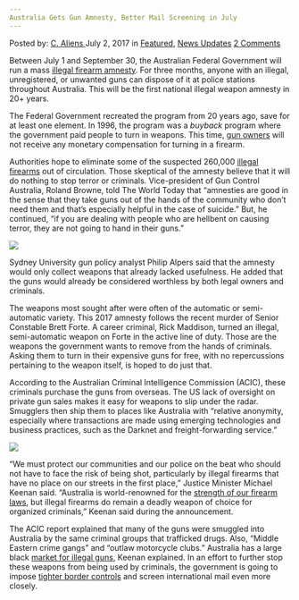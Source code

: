 ```yaml
---
Australia Gets Gun Amnesty, Better Mail Screening in July
---
```

<article class="post-listing post-21028 post type-post status-publish format-standard has-post-thumbnail hentry  tag-amnesty tag-australia tag-gun tag-july tag-mail tag-screening">
    <div class="post-inner">
        <span>Posted by: <a href="https://www.deepdotweb.com/author/caliens/" title="">C. Aliens </a></span>
    <span>July 2, 2017</span>
    <span>in <a href="https://www.deepdotweb.com/category/deepdot-news/" rel="category tag">Featured</a>, <a href="https://www.deepdotweb.com/category/news-updates/" rel="category tag">News Updates</a></span>
    <span><a href="https://www.deepdotweb.com/2017/07/02/australia-gets-gun-amnesty-better-mail-screening-july/#comments">2 Comments</a></span>
    </p>
    <div class="clear"></div>
    <div class="entry">
    <p>Between July 1 and September 30, the Australian Federal Government will run a mass <a href="https://firearmsamnesty.ag.gov.au/Pages/about-the-amnesty.aspx#skip">illegal firearm amnesty</a>. For three months, anyone with an illegal, unregistered, or unwanted guns can dispose of it at police stations throughout Australia. This will be the first national illegal weapon amnesty in 20+ years.</p>
    <p>The Federal Government recreated the program from 20 years ago, save for at least one element. In 1996, the program was a <em>buyback</em> program where the government paid people to turn in weapons. This time, <a href="https://www.deepdotweb.com/tag/gun/">gun owners</a> will not receive any monetary compensation for turning in a firearm.</p>
    <p>Authorities hope to eliminate some of the suspected 260,000 <a href="https://www.deepdotweb.com/tag/firearms/">illegal firearms</a> out of circulation. Those skeptical of the amnesty believe that it will do nothing to stop terror or criminals. Vice-president of Gun Control Australia, Roland Browne, told The World Today that “amnesties are good in the sense that they take guns out of the hands of the community who don&#8217;t need them and that&#8217;s especially helpful in the case of suicide.” But, he continued, “if you are dealing with people who are hellbent on causing terror, they are not going to hand in their guns.”</p>
    <p><img class="wp-image-21038 aligncenter" src="/imgs/2017/06/word-image-204.jpeg" srcset="/imgs/2017/06/word-image-204.jpeg 800w, /imgs/2017/06/word-image-204-300x180.jpeg 300w" sizes="(max-width: 800px) 100vw, 800px" /></p>
    <p>Sydney University gun policy analyst Philip Alpers said that the amnesty would only collect weapons that already lacked usefulness. He added that the guns would already be considered worthless by both legal owners and criminals.</p>
    <p>The weapons most sought after were often of the automatic or semi-automatic variety. This 2017 amnesty follows the recent murder of Senior Constable Brett Forte. A career criminal, Rick Maddison, turned an illegal, semi-automatic weapon on Forte in the active line of duty. Those are the weapons the government wants to remove from the hands of criminals. Asking them to turn in their expensive guns for free, with no repercussions pertaining to the weapon itself, is hoped to do just that.</p>
    <p>According to the Australian Criminal Intelligence Commission (ACIC), these criminals purchase the guns from overseas. The US lack of oversight on private gun sales makes it easy for weapons to slip under the radar. Smugglers then ship them to places like Australia with “relative anonymity, especially where transactions are made using emerging technologies and business practices, such as the ­Darknet and freight-forwarding service.”</p>
    <p><img class="wp-image-21039 aligncenter" src="/imgs/2017/06/word-image-205.jpeg" srcset="/imgs/2017/06/word-image-205.jpeg 700w, /imgs/2017/06/word-image-205-300x168.jpeg 300w" sizes="(max-width: 700px) 100vw, 700px" /></p>
    <p>“We must protect our communities and our police on the beat who should not have to face the risk of being shot, particularly by illegal firearms that have no place on our streets in the first place,” Justice Minister Michael Keenan said. &#8220;Australia is world-renowned for the <a href="https://www.deepdotweb.com/2016/08/02/australia-gets-25-4-million-combat-illegal-firearms-trade/">strength of our firearm laws</a>, but illegal firearms do remain a deadly weapon of choice for organized criminals,&#8221; Keenan said during the announcement.</p>
    <p>The ACIC report explained that many of the guns were smuggled into Australia by the same criminal groups that trafficked drugs. Also, “Middle Eastern crime gangs” and “outlaw motorcycle clubs.” Australia has a large black <a href="https://www.deepdotweb.com/2016/12/08/illegal-gun-trade-rise-darknet-takes-heat/">market for illegal guns</a>, Keenan explained. In an effort to further stop these weapons from being used by criminals, the government is going to impose <a href="http://www.scmp.com/news/asia/australasia/article/2034298/australian-prime-minister-malcolm-turnbull-flags-tighter-gun">tighter border controls</a> and screen international mail even more closely.</p>
    </div>
    <span style="display:none"><a href="https://www.deepdotweb.com/tag/amnesty/" rel="tag">amnesty</a> <a href="https://www.deepdotweb.com/tag/australia/" rel="tag">australia</a> <a href="https://www.deepdotweb.com/tag/gun/" rel="tag">gun</a> <a href="https://www.deepdotweb.com/tag/july/" rel="tag">july</a> <a href="https://www.deepdotweb.com/tag/mail/" rel="tag">mail</a> <a href="https://www.deepdotweb.com/tag/screening/" rel="tag">screening</a></span> <span style="display:none" class="updated">2017-07-02</span>
    <div style="display:none" class="vcard author" itemprop="author" itemscope itemtype="http://schema.org/Person"><strong class="fn" itemprop="name"><a href="https://www.deepdotweb.com/author/caliens/" title="Posts by C. Aliens" rel="author">C. Aliens</a></strong></div>
    </div>
</article>

